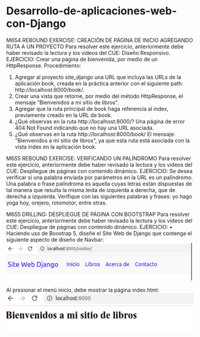 # Desarrollo-de-aplicaciones-web-con-Django

M6S4
REBOUND EXERCISE: CREACIÓN DE PÁGINA DE INICIO AGREGANDO RUTA A UN PROYECTO
Para resolver este ejercicio, anteriormente debe haber revisado la lectura y los videos del CUE: Diseño 
Responsivo.
EJERCICIO:
Crear una página de bienvenida, por medio de un HttpResponse.
Procedimiento:
1. Agregar al proyecto site_django una URL que incluya las URLs de la aplicación book, creada en la 
práctica anterior con el siguiente path: http://localhost:8000/book/.
2. Crear una vista que retorne, por medio del método HttpResponse, el mensaje “Bienvenidos a mi 
sitio de libros”.
3. Agregar que la ruta principal de book haga referencia al index, previamente creado en la URL de 
book.
4. ¿Qué observas en la ruta http://localhost:8000/?         Una página de error 404 Not Found indicando que no hay una URL asociada.
5. ¿Qué observas en la ruta http://localhost:8000/book/     El mensaje: "Bienvenidos a mi sitio de libros", ya que esta ruta está asociada con
                                                            la vista index en la aplicación book.

M6S5
REBOUND EXERCISE: VERIFICANDO UN PALÍNDROMO
Para resolver este ejercicio, anteriormente debe haber revisado la lectura y los videos del CUE: Despliegue 
de páginas con contenido dinámico.
EJERCICIO:
Se desea verificar si una palabra enviada por parámetros en la URL es un palíndromo. Una palabra o frase 
palíndroma es aquella cuyas letras están dispuestas de tal manera que resulta la misma leída de 
izquierda a derecha, que de derecha a izquierda. 
Verifique con las siguientes palabras y frases: yo hago yoga hoy, orejero, rotomotor, entre otras. 

M6S5
DRILLING: DESPLIEGUE DE PÁGINA CON BOOTSTRAP
Para resolver este ejercicio, anteriormente debe haber revisado la lectura y los videos del CUE: Despliegue 
de páginas con contenido dinámico.
EJERCICIO:
• Haciendo uso de Boostrap 5, diseñe el Site Web de Django que contenga el siguiente aspecto de 
diseño de Navbar:
![alt text](M6S5-Drilling.png)

 Al presionar el menú inicio, debe mostrar la página index.html:
![alt text](M6S5-Drilling.2.png)

